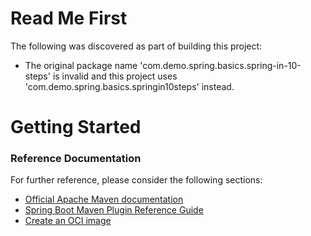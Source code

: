 # Read Me First
The following was discovered as part of building this project:

* The original package name 'com.demo.spring.basics.spring-in-10-steps' is invalid and this project uses 'com.demo.spring.basics.springin10steps' instead.

# Getting Started

### Reference Documentation
For further reference, please consider the following sections:

* [Official Apache Maven documentation](https://maven.apache.org/guides/index.html)
* [Spring Boot Maven Plugin Reference Guide](https://docs.spring.io/spring-boot/docs/2.5.6/maven-plugin/reference/html/)
* [Create an OCI image](https://docs.spring.io/spring-boot/docs/2.5.6/maven-plugin/reference/html/#build-image)

